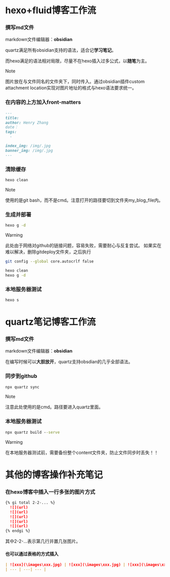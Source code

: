 # hexo+fluid博客工作流

### 撰写md文件
markdown文件编辑器：**obsidian**

quartz满足所有obsidian支持的语法，适合记**学习笔记**。

而hexo满足的语法相对局限，尽量不在hexo插入过多公式，以**随笔**为主。

>[!Note]
>图片放在与文件同名的文件夹下，同时传入。通过obsidian插件custom attachment location实现对图片地址的格式与hexo语法要求统一。
### 在内容的上方加入front-matters
```markdown
---
title: 
author: Henry Zhang
date：
tags:
  - 

index_img: /img/.jpg
banner_img: /img/.jpg
---
```
### 清除缓存
```bash
hexo clean
```

>[!Note]
>使用的是git bash，而不是cmd。注意打开的路径要切到文件夹my_blog_file内。
### 生成并部署
```bash
hexo g -d
```

>[!warning]
>此处由于网络对github的链接问题，容易失败，需要耐心与反复尝试。
>如果实在难以解决，删除gitdeploy文件夹，之后执行
>```bash
>git config --global core.autocrlf false
>
>hexo clean
>hexo g -d

### 本地服务器测试
```bash
hexo s
```



# quartz笔记博客工作流
### 撰写md文件
markdown文件编辑器：**obsidian**

在编写时候可以**大胆放开**，quartz支持obsdian的几乎全部语法。
### 同步到github
```cmd
npx quartz sync
```

>[!Note]
>注意此处使用的是cmd。路径要进入quartz里面。
### 本地服务器测试
```cmd
npx quartz build --serve
```

>[!warning]
>在本地服务器测试前，需要备份整个content文件夹，防止文件同步时丢失！！

# 其他的博客操作补充笔记

### 在hexo博客中插入一行多张的图片方式
```markdown
{% gi total 2-2-... %}
  ![](url)
  ![](url)
  ![](url)
  ![](url)
  ![](url)
{% endgi %}
```
其中2-2-...表示第几行并置几张图片。
#### 也可以通过表格的方式插入
```markdown
| ![xxx](\images\xxx.jpg) | ![xxx](\images\xxx.jpg) | ![xxx](\images\xxx.jpg) |
| --- | ---| --- |
```
